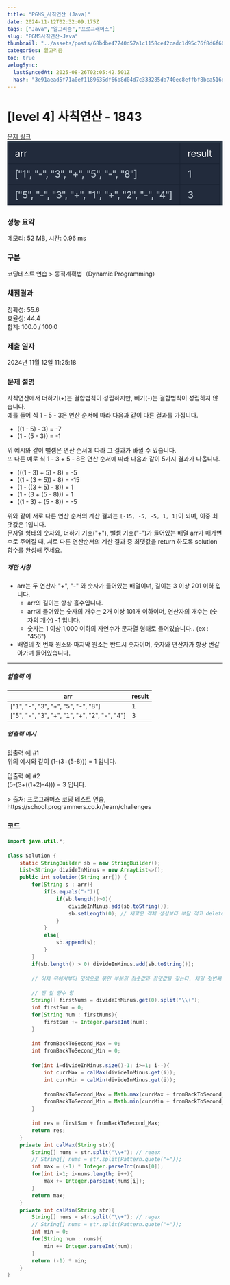 ```yaml
---
title: "PGMS_사칙연산 (Java)"
date: 2024-11-12T02:32:09.175Z
tags: ["Java","알고리즘","프로그래머스"]
slug: "PGMS사칙연산-Java"
thumbnail: "../assets/posts/68bdbe47740d57a1c1158ce42cadc1d95c76f8d6f607ed202744734fe3077906.png"
categories: 알고리즘
toc: true
velogSync:
  lastSyncedAt: 2025-08-26T02:05:42.501Z
  hash: "3e91aead5f71a0ef1189635df66b8d04d7c333285da740ec8effbf8bca516d21"
---
```


# [level 4] 사칙연산 - 1843 
[문제 링크](https://school.programmers.co.kr/learn/courses/30/lessons/1843) 
![](/assets/posts/68bdbe47740d57a1c1158ce42cadc1d95c76f8d6f607ed202744734fe3077906.png)

### 성능 요약
메모리: 52 MB, 시간: 0.96 ms
### 구분
코딩테스트 연습 > 동적계획법（Dynamic Programming）
### 채점결과
정확성: 55.6<br/>효율성: 44.4<br/>합계: 100.0 / 100.0
### 제출 일자
2024년 11월 12일 11:25:18
### 문제 설명
<p>사칙연산에서 더하기(+)는 결합법칙이 성립하지만, 빼기(-)는 결합법칙이 성립하지 않습니다.<br>
예를 들어 식 1 - 5 - 3은 연산 순서에 따라 다음과 같이 다른 결과를 가집니다.</p>
<ul>
<li>((1 - 5) - 3) = -7</li>
<li>(1 - (5 - 3)) = -1</li>
</ul>
<p>위 예시와 같이 뺄셈은 연산 순서에 따라 그 결과가 바뀔 수 있습니다.<br>
또 다른 예로 식 1 - 3 + 5 - 8은 연산 순서에 따라 다음과 같이 5가지 결과가 나옵니다.</p>
<ul>
<li>(((1 - 3) + 5) - 8) = -5</li>
<li>((1 - (3 + 5)) - 8) = -15</li>
<li>(1 - ((3 + 5) - 8)) = 1</li>
<li>(1 - (3 + (5 - 8))) = 1</li>
<li>((1 - 3) + (5 - 8)) = -5</li>
</ul>
<p>위와 같이 서로 다른 연산 순서의 계산 결과는 <code>[-15, -5, -5, 1, 1]</code>이 되며, 이중 최댓값은 1입니다.<br>
문자열 형태의 숫자와, 더하기 기호("+"), 뺄셈 기호("-")가 들어있는 배열 arr가 매개변수로 주어질 때, 서로 다른 연산순서의 계산 결과 중 최댓값을 return 하도록 solution 함수를 완성해 주세요.</p>
<h5>제한 사항</h5>
<ul>
<li>arr는 두 연산자 "+", "-" 와 숫자가 들어있는 배열이며, 길이는 3 이상 201 이하 입니다.
<ul>
<li>arr의 길이는 항상 홀수입니다.</li>
<li>arr에 들어있는 숫자의 개수는 2개 이상 101개 이하이며, 연산자의 개수는 (숫자의 개수) -1 입니다.</li>
<li>숫자는 1 이상 1,000 이하의 자연수가 문자열 형태로 들어있습니다.. (ex : "456")</li>
</ul></li>
<li>배열의 첫 번째 원소와 마지막 원소는 반드시 숫자이며, 숫자와 연산자가 항상 번갈아가며 들어있습니다.</li>
</ul>
<hr>
<h5>입출력 예</h5>
<table class="table">
        <thead><tr>
<th>arr</th>
<th>result</th>
</tr>
</thead>
        <tbody><tr>
<td>["1", "-", "3", "+", "5", "-", "8"]</td>
<td>1</td>
</tr>
<tr>
<td>["5", "-", "3", "+", "1", "+", "2", "-", "4"]</td>
<td>3</td>
</tr>
</tbody>
      </table>
<h5>입출력 예시</h5>
<p>입출력 예 #1<br>
위의 예시와 같이 (1-(3+(5-8))) = 1 입니다.</p>
<p>입출력 예 #2<br>
(5-(3+((1+2)-4))) = 3 입니다.</p>
> 출처: 프로그래머스 코딩 테스트 연습, https://school.programmers.co.kr/learn/challenges

### 코드
```java
import java.util.*;

class Solution {
    static StringBuilder sb = new StringBuilder();
    List<String> divideInMinus = new ArrayList<>();
    public int solution(String arr[]) {
        for(String s : arr){
            if(s.equals("-")){
                if(sb.length()>0){
                    divideInMinus.add(sb.toString());
                    sb.setLength(0); // 새로운 객체 생성보다 부담 적고 delete연산은 이것보다 더 많은 연산 수행하므로 이게 제일 효율적
                }
            }
            else{
                sb.append(s);
            }
        }
        if(sb.length() > 0) divideInMinus.add(sb.toString());
    
        // 이제 뒤에서부터 덧셈으로 묶인 부분의 최솟값과 최댓값을 찾는다. 제일 첫번째 항목은 -가 불가능하므로 1번인덱스부터 끝인덱스를 역순으로.
        
        // 맨 앞 양수 항
        String[] firstNums = divideInMinus.get(0).split("\\+");
        int firstSum = 0;
        for(String num : firstNums){
            firstSum += Integer.parseInt(num);
        }
        
        int fromBackToSecond_Max = 0;
        int fromBackToSecond_Min = 0;
        
        for(int i=divideInMinus.size()-1; i>=1; i--){
            int currMax = calMax(divideInMinus.get(i));
            int currMin = calMin(divideInMinus.get(i));
            
            fromBackToSecond_Max = Math.max(currMax + fromBackToSecond_Max, currMin - fromBackToSecond_Min);
            fromBackToSecond_Min = Math.min(currMin + fromBackToSecond_Min, currMin - fromBackToSecond_Min);
        }
        
        int res = firstSum + fromBackToSecond_Max;
        return res;
    }
    private int calMax(String str){
        String[] nums = str.split("\\+"); // regex
        // String[] nums = str.split(Pattern.quote("+"));
        int max = (-1) * Integer.parseInt(nums[0]);
        for(int i=1; i<nums.length; i++){
            max += Integer.parseInt(nums[i]);
        }
        return max;
    }
    private int calMin(String str){
        String[] nums = str.split("\\+"); // regex
        // String[] nums = str.split(Pattern.quote("+"));
        int min = 0;
        for(String num : nums){
            min += Integer.parseInt(num);
        }
        return (-1) * min;
    }
}
```